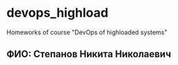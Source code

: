 # devops_highload
Homeworks of course "DevOps of highloaded systems" 

## ФИО: Степанов Никита Николаевич 
